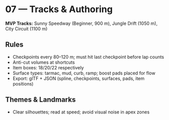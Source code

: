 # 07 — Tracks & Authoring
**MVP Tracks:** Sunny Speedway (Beginner, 900 m), Jungle Drift (1050 m), City Circuit (1100 m)

## Rules
- Checkpoints every 80–120 m; must hit last checkpoint before lap counts
- Anti-cut volumes at shortcuts
- Item boxes: 18/20/22 respectively
- Surface types: tarmac, mud, curb, ramp; boost pads placed for flow
- Export: glTF + JSON (spline, checkpoints, surfaces, pads, item positions)

## Themes & Landmarks
- Clear silhouettes; read at speed; avoid visual noise in apex zones

